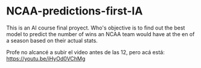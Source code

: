 # NCAA-predictions-first-IA
This is an AI course final proyect. Who's objective is to find out the best model to predict the number of wins an NCAA team would have at the en of a season based on their actual stats.

Profe no alcancé a subir el video antes de las 12, pero acá está:
https://youtu.be/iHyOd0VChMg
